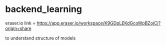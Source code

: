 # backend_learning

eraser.io link = https://app.eraser.io/workspace/K9GDpLEKdGcoWpBZojCj?origin=share

to understand structure of models
